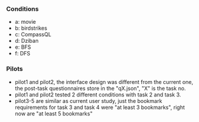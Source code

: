 ### Conditions

- a: movie
- b: birdstrikes
- c: CompassQL
- d: Dziban
- e: BFS
- f: DFS

### Pilots

- pilot1 and pilot2, the interface design was different from the current one, the post-task questionnaires store in the "qX.json", "X" is the task no.
- pilot1 and pilot2 tested 2 different conditions with task 2 and task 3.
- pilot3-5 are similar as current user study, just the bookmark requirements for task 3 and task 4 were "at least 3 bookmarks", right now are "at least 5 bookmarks"
